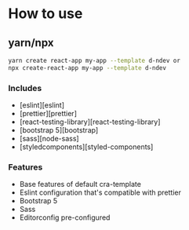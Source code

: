 # How to use

## yarn/npx

```sh
yarn create react-app my-app --template d-ndev or
npx create-react-app my-app --template d-ndev
```

### Includes

- [eslint][eslint]
- [prettier][prettier]
- [react-testing-library][react-testing-library]
- [bootstrap 5][bootstrap]
- [sass][node-sass]
- [styledcomponents][styled-components]

### Features

- Base features of default cra-template
- Eslint configuration that's compatible with prettier
- Bootstrap 5
- Sass
- Editorconfig pre-configured
